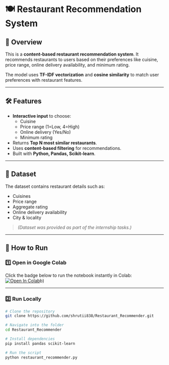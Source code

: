 # 🍽️ Restaurant Recommendation System

## 📌 Overview
This is a **content-based restaurant recommendation system**.
It recommends restaurants to users based on their preferences like cuisine, price range, online delivery availability, and minimum rating.

The model uses **TF-IDF vectorization** and **cosine similarity** to match user preferences with restaurant features.

---

## 🛠️ Features
- **Interactive input** to choose:
  - Cuisine
  - Price range (1=Low, 4=High)
  - Online delivery (Yes/No)
  - Minimum rating
- Returns **Top N most similar restaurants**.
- Uses **content-based filtering** for recommendations.
- Built with **Python, Pandas, Scikit-learn**.

---

## 📂 Dataset
The dataset contains restaurant details such as:
- Cuisines
- Price range
- Aggregate rating
- Online delivery availability
- City & locality

> *(Dataset was provided as part of the internship tasks.)*

---

## 🚀 How to Run
### 1️⃣ Open in Google Colab
Click the badge below to run the notebook instantly in Colab:  
[![Open In Colab](https://colab.research.google.com/assets/colab-badge.svg)](https://colab.research.google.com/github/shrutii838/Restaurant_Recommender/blob/main/Restaurant_Reccomendation_system.ipynb)b)

---

### 2️⃣ Run Locally
```bash
# Clone the repository
git clone https://github.com/shrutii838/Restaurant_Recommender.git

# Navigate into the folder
cd Restaurant_Recommender

# Install dependencies
pip install pandas scikit-learn

# Run the script
python restaurant_recommender.py
